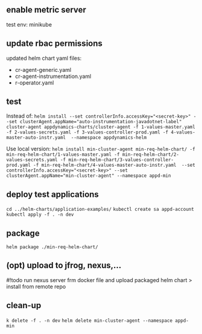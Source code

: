 
## enable metric server 
test env: minikube

## update rbac permissions 
updated helm chart yaml files:
- cr-agent-generic.yaml 
- cr-agent-instrumentation.yaml
- r-operator.yaml

## test

Instead of:
`helm install --set controllerInfo.accessKey="<secret-key>" --set clusterAgent.appName="auto-instrumentation-javadotnet-label"  cluster-agent appdynamics-charts/cluster-agent -f 1-values-master.yaml -f 2-values-secrets.yaml -f 3-values-controller-prod.yaml -f 4-values-master-auto-instr.yaml  --namespace appdynamics-helm`

Use local version:
`helm install min-cluster-agent min-req-helm-chart/ -f min-req-helm-chart/1-values-master.yaml -f min-req-helm-chart/2-values-secrets.yaml -f min-req-helm-chart/3-values-controller-prod.yaml -f min-req-helm-chart/4-values-master-auto-instr.yaml  --set controllerInfo.accessKey="<secret-key>" --set clusterAgent.appName="min-cluster-agent" --namespace appd-min`

## deploy test applications
`cd ../helm-charts/application-examples/`
`kubectl create sa appd-account`
`kubectl apply -f . -n dev`

## package
`helm package ./min-req-helm-chart/`

## (opt) upload to jfrog, nexus,...
#!todo run nexus server frm docker file and upload packaged helm chart > install from remote repo

## clean-up 
`k delete -f . -n dev`
`helm delete min-cluster-agent --namespace appd-min`